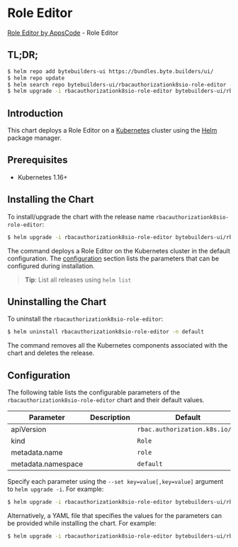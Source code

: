 # Role Editor

[Role Editor by AppsCode](https://byte.builders) - Role Editor

## TL;DR;

```bash
$ helm repo add bytebuilders-ui https://bundles.byte.builders/ui/
$ helm repo update
$ helm search repo bytebuilders-ui/rbacauthorizationk8sio-role-editor --version=v0.4.18
$ helm upgrade -i rbacauthorizationk8sio-role-editor bytebuilders-ui/rbacauthorizationk8sio-role-editor -n default --create-namespace --version=v0.4.18
```

## Introduction

This chart deploys a Role Editor on a [Kubernetes](http://kubernetes.io) cluster using the [Helm](https://helm.sh) package manager.

## Prerequisites

- Kubernetes 1.16+

## Installing the Chart

To install/upgrade the chart with the release name `rbacauthorizationk8sio-role-editor`:

```bash
$ helm upgrade -i rbacauthorizationk8sio-role-editor bytebuilders-ui/rbacauthorizationk8sio-role-editor -n default --create-namespace --version=v0.4.18
```

The command deploys a Role Editor on the Kubernetes cluster in the default configuration. The [configuration](#configuration) section lists the parameters that can be configured during installation.

> **Tip**: List all releases using `helm list`

## Uninstalling the Chart

To uninstall the `rbacauthorizationk8sio-role-editor`:

```bash
$ helm uninstall rbacauthorizationk8sio-role-editor -n default
```

The command removes all the Kubernetes components associated with the chart and deletes the release.

## Configuration

The following table lists the configurable parameters of the `rbacauthorizationk8sio-role-editor` chart and their default values.

|     Parameter      | Description |                  Default                  |
|--------------------|-------------|-------------------------------------------|
| apiVersion         |             | <code>rbac.authorization.k8s.io/v1</code> |
| kind               |             | <code>Role</code>                         |
| metadata.name      |             | <code>role</code>                         |
| metadata.namespace |             | <code>default</code>                      |


Specify each parameter using the `--set key=value[,key=value]` argument to `helm upgrade -i`. For example:

```bash
$ helm upgrade -i rbacauthorizationk8sio-role-editor bytebuilders-ui/rbacauthorizationk8sio-role-editor -n default --create-namespace --version=v0.4.18 --set apiVersion=rbac.authorization.k8s.io/v1
```

Alternatively, a YAML file that specifies the values for the parameters can be provided while
installing the chart. For example:

```bash
$ helm upgrade -i rbacauthorizationk8sio-role-editor bytebuilders-ui/rbacauthorizationk8sio-role-editor -n default --create-namespace --version=v0.4.18 --values values.yaml
```

